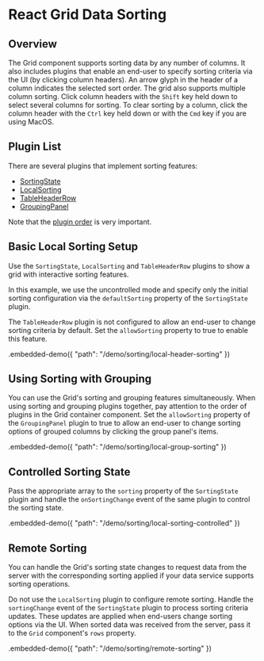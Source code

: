 # React Grid Data Sorting

## Overview

The Grid component supports sorting data by any number of columns. It also includes plugins that enable an end-user to specify sorting criteria via the UI (by clicking column headers). An arrow glyph in the header of a column indicates the selected sort order. The grid also supports multiple column sorting. Click column headers with the `Shift` key held down to select several columns for sorting. To clear sorting by a column, click the column header with the `Ctrl` key held down or with the `Cmd` key if you are using MacOS.

## Plugin List

There are several plugins that implement sorting features:
- [SortingState](../reference/sorting-state.md)
- [LocalSorting](../reference/local-sorting.md)
- [TableHeaderRow](../reference/table-header-row.md)
- [GroupingPanel](../reference/grouping-panel.md)

Note that the [plugin order](../README.md#plugin-order) is very important.

## Basic Local Sorting Setup

Use the `SortingState`, `LocalSorting` and `TableHeaderRow` plugins to show a grid with interactive sorting features.

In this example, we use the uncontrolled mode and specify only the initial sorting configuration via the `defaultSorting` property of the `SortingState` plugin.

The `TableHeaderRow` plugin is not configured to allow an end-user to change sorting criteria by default. Set the `allowSorting` property to true to enable this feature.

.embedded-demo({ "path": "/demo/sorting/local-header-sorting" })

## Using Sorting with Grouping

You can use the Grid's sorting and grouping features simultaneously. When using sorting and grouping plugins together, pay attention to the order of plugins in the Grid container component. Set the `allowSorting` property of the `GroupingPanel` plugin to true to allow an end-user to change sorting options of grouped columns by clicking the group panel's items.

.embedded-demo({ "path": "/demo/sorting/local-group-sorting" })

## Controlled Sorting State

Pass the appropriate array to the `sorting` property of the `SortingState` plugin and handle the `onSortingChange` event of the same plugin to control the sorting state.

.embedded-demo({ "path": "/demo/sorting/local-sorting-controlled" })

## Remote Sorting

You can handle the Grid's sorting state changes to request data from the server with the corresponding sorting applied if your data service supports sorting operations.

Do not use the `LocalSorting` plugin to configure remote sorting. Handle the `sortingChange` event of the `SortingState` plugin to process sorting criteria updates. These updates are applied when end-users change sorting options via the UI. When sorted data was received from the server, pass it to the `Grid` component's `rows` property.

.embedded-demo({ "path": "/demo/sorting/remote-sorting" })
